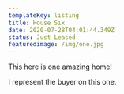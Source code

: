 ```yaml
---
templateKey: listing
title: House Six
date: 2020-07-28T04:01:44.349Z
status: Just Leased
featuredimage: /img/one.jpg
---
```

This here is one amazing home!

I represent the buyer on this one.